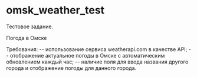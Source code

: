 # omsk_weather_test

Тестовое задание.

Погода в Омске

Требования:
-- использование сервиса weatherapi.com в качестве API;
-- отображение актуальное погоды в Омске с автоматическим обновлением каждый час;
-- наличие поля для ввода названия другого города и отображение погоды для данного города.

